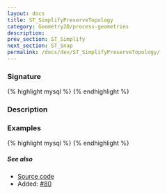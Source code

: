 ```yaml
---
layout: docs
title: ST_SimplifyPreserveTopology
category: Geometry2D/process-geometries
description: 
prev_section: ST_Simplify
next_section: ST_Snap
permalink: /docs/dev/ST_SimplifyPreserveTopology/
---
```


### Signature

{% highlight mysql %}
{% endhighlight %}

### Description

### Examples

{% highlight mysql %}
{% endhighlight %}

##### See also

* <a href="https://github.com/irstv/H2GIS/blob/master/h2spatial-ext/src/main/java/org/h2gis/h2spatialext/function/spatial/processing/ST_SimplifyPreserveTopology.java" target="_blank">Source code</a>
* Added: <a href="https://github.com/irstv/H2GIS/pull/80" target="_blank">#80</a>

